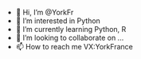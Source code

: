 - 👋 Hi, I’m @YorkFr
- 👀 I’m interested in Python
- 🌱 I’m currently learning Python, R
- 💞️ I’m looking to collaborate on ...
- 📫 How to reach me VX:YorkFrance

<!---
YorkFr/YorkFr is a ✨ special ✨ repository because its `README.md` (this file) appears on your GitHub profile.
You can click the Preview link to take a look at your changes.
--->
